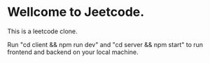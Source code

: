 # Wellcome to Jeetcode.

This is a leetcode clone.

Run "cd client && npm run dev" and "cd server && npm start" to run frontend and backend on your local machine.